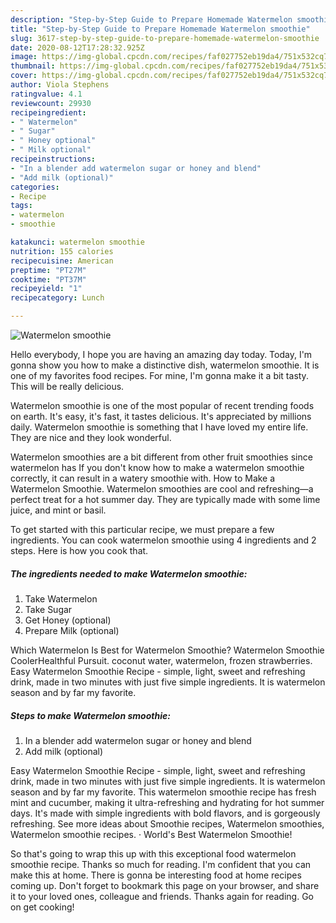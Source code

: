 ```yaml
---
description: "Step-by-Step Guide to Prepare Homemade Watermelon smoothie"
title: "Step-by-Step Guide to Prepare Homemade Watermelon smoothie"
slug: 3617-step-by-step-guide-to-prepare-homemade-watermelon-smoothie
date: 2020-08-12T17:28:32.925Z
image: https://img-global.cpcdn.com/recipes/faf027752eb19da4/751x532cq70/watermelon-smoothie-recipe-main-photo.jpg
thumbnail: https://img-global.cpcdn.com/recipes/faf027752eb19da4/751x532cq70/watermelon-smoothie-recipe-main-photo.jpg
cover: https://img-global.cpcdn.com/recipes/faf027752eb19da4/751x532cq70/watermelon-smoothie-recipe-main-photo.jpg
author: Viola Stephens
ratingvalue: 4.1
reviewcount: 29930
recipeingredient:
- " Watermelon"
- " Sugar"
- " Honey optional"
- " Milk optional"
recipeinstructions:
- "In a blender add watermelon sugar or honey and blend"
- "Add milk (optional)"
categories:
- Recipe
tags:
- watermelon
- smoothie

katakunci: watermelon smoothie 
nutrition: 155 calories
recipecuisine: American
preptime: "PT27M"
cooktime: "PT37M"
recipeyield: "1"
recipecategory: Lunch

---
```



![Watermelon smoothie](https://img-global.cpcdn.com/recipes/faf027752eb19da4/751x532cq70/watermelon-smoothie-recipe-main-photo.jpg)

Hello everybody, I hope you are having an amazing day today. Today, I'm gonna show you how to make a distinctive dish, watermelon smoothie. It is one of my favorites food recipes. For mine, I'm gonna make it a bit tasty. This will be really delicious.

Watermelon smoothie is one of the most popular of recent trending foods on earth. It's easy, it's fast, it tastes delicious. It's appreciated by millions daily. Watermelon smoothie is something that I have loved my entire life. They are nice and they look wonderful.

Watermelon smoothies are a bit different from other fruit smoothies since watermelon has If you don&#39;t know how to make a watermelon smoothie correctly, it can result in a watery smoothie with. How to Make a Watermelon Smoothie. Watermelon smoothies are cool and refreshing—a perfect treat for a hot summer day. They are typically made with some lime juice, and mint or basil.


To get started with this particular recipe, we must prepare a few ingredients. You can cook watermelon smoothie using 4 ingredients and 2 steps. Here is how you cook that.

<!--inarticleads1-->

##### The ingredients needed to make Watermelon smoothie:

1. Take  Watermelon
1. Take  Sugar
1. Get  Honey (optional)
1. Prepare  Milk (optional)


Which Watermelon Is Best for Watermelon Smoothie? Watermelon Smoothie CoolerHealthful Pursuit. coconut water, watermelon, frozen strawberries. Easy Watermelon Smoothie Recipe - simple, light, sweet and refreshing drink, made in two minutes with just five simple ingredients. It is watermelon season and by far my favorite. 

<!--inarticleads2-->

##### Steps to make Watermelon smoothie:

1. In a blender add watermelon sugar or honey and blend
1. Add milk (optional)


Easy Watermelon Smoothie Recipe - simple, light, sweet and refreshing drink, made in two minutes with just five simple ingredients. It is watermelon season and by far my favorite. This watermelon smoothie recipe has fresh mint and cucumber, making it ultra-refreshing and hydrating for hot summer days. It&#39;s made with simple ingredients with bold flavors, and is gorgeously refreshing. See more ideas about Smoothie recipes, Watermelon smoothies, Watermelon smoothie recipes. · World&#39;s Best Watermelon Smoothie! 

So that's going to wrap this up with this exceptional food watermelon smoothie recipe. Thanks so much for reading. I'm confident that you can make this at home. There is gonna be interesting food at home recipes coming up. Don't forget to bookmark this page on your browser, and share it to your loved ones, colleague and friends. Thanks again for reading. Go on get cooking!
